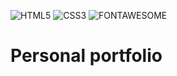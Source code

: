 ![HTML5](https://img.shields.io/badge/html5-%23E34F26.svg?style=for-the-badge&logo=html5&logoColor=white)
![CSS3](https://img.shields.io/badge/css3-%231572B6.svg?style=for-the-badge&logo=css3&logoColor=white)
![FONTAWESOME](https://img.shields.io/badge/Font_Awesome-339AF0?style=for-the-badge&logo=fontawesome&logoColor=white)

# Personal portfolio




